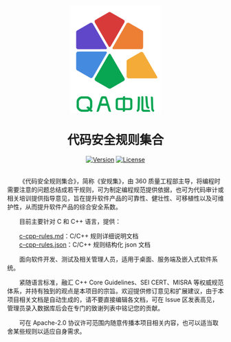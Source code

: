 <div align="center">

<img width="210px" src="main-logo.png">
  
# 代码安全规则集合

[![Version](https://img.shields.io/badge/v-1.0-blue)](https://github.com/Qihoo360/safe-rules/blob/main/c-cpp-rules.md)
[![License](https://img.shields.io/badge/license-Apache--2.0-brightgreen)](https://github.com/Qihoo360/safe-rules/blob/main/LICENSE)

</div>

&emsp;&emsp;  
&emsp;&emsp;《代码安全规则集合》，简称《安规集》，由 360 质量工程部主导，将编程时需要注意的问题总结成若干规则，可为制定编程规范提供依据，也可为代码审计或相关培训提供指导意见，旨在提升软件产品的可靠性、健壮性、可移植性以及可维护性，从而提升软件产品的综合安全系数。  

&emsp;&emsp;目前主要针对 C 和 C++ 语言，提供：  

&emsp;&emsp;[c-cpp-rules.md](https://github.com/Qihoo360/safe-rules/blob/main/c-cpp-rules.md)：C/C++ 规则详细说明文档  
&emsp;&emsp;[c-cpp-rules.json](https://github.com/Qihoo360/safe-rules/blob/main/c-cpp-rules.json)：C/C++ 规则结构化 json 文档  

&emsp;&emsp;面向软件开发、测试及相关管理人员，适用于桌面、服务端及嵌入式软件系统。

&emsp;&emsp;紧随语言标准，融汇 C++ Core Guidelines、SEI CERT、MISRA 等权威规范体系，并持有独到的观点是本项目的宗旨。欢迎提供修订意见和扩展建议，由于本项目相关文档是自动生成的，请不要直接编辑各文档，可在 Issue 区发表高见，管理员录入数据库后会在专门的致谢列表中铭记您的贡献。  

&emsp;&emsp;可在 Apache-2.0 协议许可范围内随意传播本项目相关内容，也可以适当取舍某些规则以适应自身需求。
